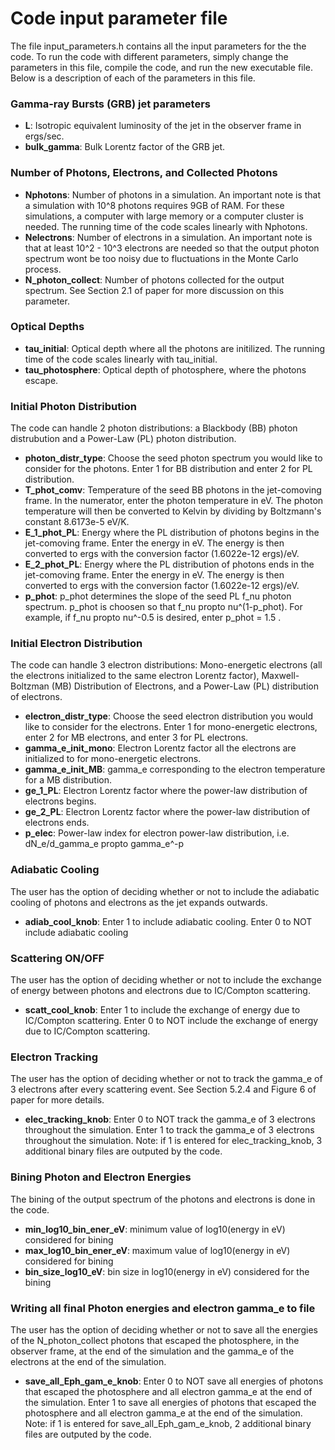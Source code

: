 # Code input parameter file

The file input_parameters.h contains all the input parameters for the the code. 
To run the code with different parameters, simply change the parameters
in this file, compile the code, and run the new executable file. Below is a
description of each of the parameters in this file.

### Gamma-ray Bursts (GRB) jet parameters

- **L**: Isotropic equivalent luminosity of the jet in the observer frame in ergs/sec.
- **bulk_gamma**: Bulk Lorentz factor of the GRB jet.

### Number of Photons, Electrons, and Collected Photons

- **Nphotons**: Number of photons in a simulation. An important note is that a 
simulation with 10^8 photons requires 9GB of RAM. For these simulations, a
computer with large memory or a computer cluster is needed. The running time of the
code scales linearly with Nphotons.
- **Nelectrons**: Number of electrons in a simulation. An important note is that
at least 10^2 - 10^3 electrons are needed so that the output photon spectrum wont
be too noisy due to fluctuations in the Monte Carlo process.
- **N_photon_collect**: Number of photons collected for the output spectrum. See Section 2.1
of paper for more discussion on this parameter.

### Optical Depths

- **tau_initial**: Optical depth where all the photons are initilized. The running 
time of the code scales linearly with tau_initial.
- **tau_photosphere**: Optical depth of photosphere, where the photons escape.

### Initial Photon Distribution

The code can handle 2 photon distributions: a Blackbody (BB) photon distrubution
and a Power-Law (PL) photon distribution.

- **photon_distr_type**: Choose the seed photon spectrum you would like to consider 
for the photons. Enter 1 for BB distribution and enter 2 for PL distribution.
- **T_phot_comv**: Temperature of the seed BB photons in the jet-comoving frame.
In the numerator, enter the photon temperature in eV. The photon temperature
will then be converted to Kelvin by dividing by Boltzmann's constant 8.6173e-5 eV/K.
- **E_1_phot_PL**: Energy where the PL distribution of photons begins in the
jet-comoving frame. Enter the energy in eV. The energy is then converted to ergs 
with the conversion factor (1.6022e-12 ergs)/eV.
- **E_2_phot_PL**: Energy where the PL distribution of photons ends in the
jet-comoving frame. Enter the energy in eV. The energy is then converted to ergs 
with the conversion factor (1.6022e-12 ergs)/eV.
- **p_phot**: p_phot determines the slope of the seed PL f_nu photon spectrum. p_phot
is choosen so that f_nu propto nu^(1-p_phot). For example, if f_nu propto nu^-0.5 is
desired, enter p_phot = 1.5 .

### Initial Electron Distribution

The code can handle 3 electron distributions: Mono-energetic electrons (all
the electrons initialized to the same electron Lorentz factor), 
Maxwell-Boltzman (MB) Distribution of Electrons, and a Power-Law (PL) distribution
of electrons. 

- **electron_distr_type**: Choose the seed electron distribution you would like to consider 
for the electrons. Enter 1 for mono-energetic electrons, enter 2 for MB electrons,
and enter 3 for PL electrons.
- **gamma_e_init_mono**: Electron Lorentz factor all the electrons are initialized
to for mono-energetic electrons.
- **gamma_e_init_MB**: gamma_e corresponding to the electron temperature for a MB distribution.
- **ge_1_PL**: Electron Lorentz factor where the power-law distribution of electrons begins.
- **ge_2_PL**: Electron Lorentz factor where the power-law distribution of electrons ends.
- **p_elec**: Power-law index for electron power-law distribution, 
i.e. dN_e/d_gamma_e propto gamma_e^-p

### Adiabatic Cooling

The user has the option of deciding whether or not to include the adiabatic cooling
of photons and electrons as the jet expands outwards.

- **adiab_cool_knob**: Enter 1 to include adiabatic cooling. 
Enter 0 to NOT include adiabatic cooling

### Scattering ON/OFF

The user has the option of deciding whether or not to include the exchange
of energy between photons and electrons due to IC/Compton scattering.

- **scatt_cool_knob**: Enter 1 to include the exchange of energy due to
IC/Compton scattering. Enter 0 to NOT include the exchange of energy 
due to IC/Compton scattering. 

### Electron Tracking

The user has the option of deciding whether or not to track the gamma_e
of 3 electrons after every scattering event. See Section 5.2.4 and Figure 6
of paper for more details. 

- **elec_tracking_knob**: Enter 0 to NOT track the gamma_e of
3 electrons throughout the simulation. Enter 1 to track the gamma_e of
3 electrons throughout the simulation. Note: if 1 is entered for
elec_tracking_knob, 3 additional binary files are outputed by the code.

### Bining Photon and Electron Energies

The bining of the output spectrum of the photons and electrons 
is done in the code. 

- **min_log10_bin_ener_eV**: minimum value of log10(energy in eV) 
considered for bining
- **max_log10_bin_ener_eV**: maximum value of log10(energy in eV) 
considered for bining
- **bin_size_log10_eV**: bin size in log10(energy in eV) considered
for the bining

### Writing all final Photon energies and electron gamma_e to file

The user has the option of deciding whether or not to save all the energies
of the N_photon_collect photons that escaped the photosphere, 
in the observer frame, at the end
of the simulation and the gamma_e of the electrons at the end of the 
simulation.

- **save_all_Eph_gam_e_knob**: Enter 0 to NOT save all energies
of photons that escaped the photosphere and all electron gamma_e at
the end of the simulation. Enter 1 to save all energies
of photons that escaped the photosphere and all electron gamma_e at
the end of the simulation. Note: if 1 is entered for
save_all_Eph_gam_e_knob, 2 additional binary files are outputed by the code.


